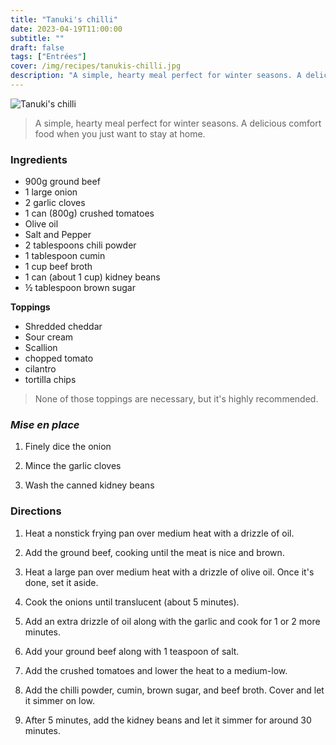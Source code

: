 ```yaml
---
title: "Tanuki's chilli"
date: 2023-04-19T11:00:00
subtitle: ""
draft: false
tags: ["Entrées"]
cover: /img/recipes/tanukis-chilli.jpg
description: "A simple, hearty meal perfect for winter seasons. A delicious comfort food when you just want to stay at home."
---
```


<div class="my-flexbox row-collapse center basic-gap" >
  <div>
    <img src="/img/recipes/tanukis-chilli.jpg" alt="Tanuki's chilli" class="cover-img">
  </div>
  <div>
    <blockquote>
      A simple, hearty meal perfect for winter seasons. A delicious comfort food when you just want to stay at home.
    </blockquote>
  </div>
</div>

### Ingredients

- 900g ground beef
- 1 large onion
- 2 garlic cloves 
- 1 can (800g) crushed tomatoes
- Olive oil
- Salt and Pepper
- 2 tablespoons chili powder
- 1 tablespoon cumin
- 1 cup beef broth
- 1 can (about 1 cup) kidney beans
- ½ tablespoon brown sugar

**Toppings**

- Shredded cheddar
- Sour cream
- Scallion
- chopped tomato
- cilantro
- tortilla chips

> None of those toppings are necessary, but it's highly recommended.

### _Mise en place_

1. Finely dice the onion

2. Mince the garlic cloves

3. Wash the canned kidney beans

### Directions

1. Heat a nonstick frying pan over medium heat with a drizzle of oil.

2. Add the ground beef, cooking until the meat is nice and brown.

3. Heat a large pan over medium heat with a drizzle of olive oil. Once it's done, set it aside.

4. Cook the onions until translucent (about 5 minutes).

5. Add an extra drizzle of oil along with the garlic and cook for 1 or 2 more minutes.

6. Add your ground beef along with 1 teaspoon of salt.

7. Add the crushed tomatoes and lower the heat to a medium-low.

8. Add the chilli powder, cumin, brown sugar, and beef broth. Cover and let it simmer on low.

9. After 5 minutes, add the kidney beans and let it simmer for around 30 minutes.